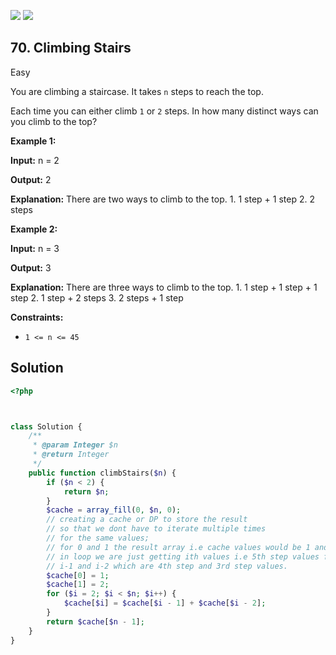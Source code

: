 [![](https://img.shields.io/github/stars/LeetCode-in-Ruby/LeetCode-in-Ruby?label=Stars&style=flat-square)](https://github.com/LeetCode-in-Ruby/LeetCode-in-Ruby)
[![](https://img.shields.io/github/forks/LeetCode-in-Ruby/LeetCode-in-Ruby?label=Fork%20me%20on%20GitHub%20&style=flat-square)](https://github.com/LeetCode-in-Ruby/LeetCode-in-Ruby/fork)

## 70\. Climbing Stairs

Easy

You are climbing a staircase. It takes `n` steps to reach the top.

Each time you can either climb `1` or `2` steps. In how many distinct ways can you climb to the top?

**Example 1:**

**Input:** n = 2

**Output:** 2

**Explanation:** There are two ways to climb to the top. 1. 1 step + 1 step 2. 2 steps 

**Example 2:**

**Input:** n = 3

**Output:** 3

**Explanation:** There are three ways to climb to the top. 1. 1 step + 1 step + 1 step 2. 1 step + 2 steps 3. 2 steps + 1 step 

**Constraints:**

*   `1 <= n <= 45`

## Solution

```php
<?php



class Solution {
    /**
     * @param Integer $n
     * @return Integer
     */
    public function climbStairs($n) {
        if ($n < 2) {
            return $n;
        }
        $cache = array_fill(0, $n, 0);
        // creating a cache or DP to store the result
        // so that we dont have to iterate multiple times
        // for the same values;
        // for 0 and 1 the result array i.e cache values would be 1 and 2
        // in loop we are just getting ith values i.e 5th step values from
        // i-1 and i-2 which are 4th step and 3rd step values.
        $cache[0] = 1;
        $cache[1] = 2;
        for ($i = 2; $i < $n; $i++) {
            $cache[$i] = $cache[$i - 1] + $cache[$i - 2];
        }
        return $cache[$n - 1];
    }
}
```